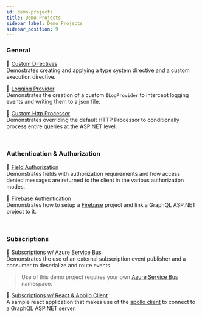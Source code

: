 ```yaml
---
id: demo-projects
title: Demo Projects
sidebar_label: Demo Projects
sidebar_position: 9
---
```


### General

📌 [Custom Directives](https://github.com/graphql-aspnet/demo-projects/tree/master/Custom-Directives)  <br/> 
Demostrates creating and applying a type system directive and a custom execution directive.

📌  [Logging Provider](https://github.com/graphql-aspnet/demo-projects/tree/master/LoggingProvider)  <br/>
Demonstrates the creation of a custom `ILogProvider` to intercept logging events and writing them to a json file.

📌  [Custom Http Processor](https://github.com/graphql-aspnet/demo-projects/tree/master/Custom-HttpProcessor)<br/>
Demonstrates overriding the default HTTP Processor to conditionally process entire queries at the ASP.NET level.


<br/>

### Authentication & Authorization

📌  [Field Authorization](https://github.com/graphql-aspnet/demo-projects/tree/master/Authorization)<br/>
Demonstrates fields with authorization requirements and how access denied messages are returned to the client in the various authorization modes.

📌  [Firebase Authentication](https://github.com/graphql-aspnet/demo-projects/tree/master/Firebase-Authentication)<br/>
Demonstrates how to setup a [Firebase](https://firebase.google.com/) project and link a GraphQL ASP.NET project to it.

<br/>

### Subscriptions

📌  [Subscriptions w/ Azure Service Bus](https://github.com/graphql-aspnet/demo-projects/tree/master/Subscriptions-AzureServiceBus)<br/>
Demonstrates the use of an external subscription event publisher and a consumer to deserialize and route events. 
>Use of this demo project requires your own [Azure Service Bus](https://docs.microsoft.com/en-us/azure/service-bus-messaging/service-bus-messaging-overview) namespace.

📌  [Subscriptions w/ React & Apollo Client](https://github.com/graphql-aspnet/demo-projects/tree/master/Subscriptions-ReactApolloClient)<br/>
A sample react application that makes use of the [apollo client](https://www.apollographql.com/docs/react/) to connect to a GraphQL ASP.NET server.
